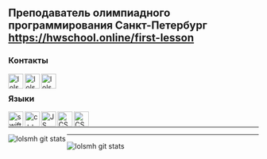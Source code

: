 ## Преподаватель олимпиадного программирования Санкт-Петербург https://hwschool.online/first-lesson ##

### Контакты
[<img align="left" alt="lolsmth | telegram" width="30px" height="30px" src="http://telegram.org/img/t_logo.png">][telegram]
[<img align="left" alt="lolsmth | vk" width="30px" height="30px" src="https://upload.wikimedia.org/wikipedia/commons/thumb/2/21/VK.com-logo.svg/768px-VK.com-logo.svg.png">][vk]
[<img align="left" alt="lolsmth | email" width="30px" height="30px" src="https://i.pinimg.com/originals/da/14/8f/da148fcb4dcb742ea37c0ea275d30702.png">][email]

</br>

### Языки

[<img align="left" alt="swift" width="30px" height="30px" src="http://cdn.osxdaily.com/wp-content/uploads/2014/06/swift-icon.png">][Swift]
[<img align="left" alt="c++" width="30px" height="30px" src="https://seeklogo.com/images/C/c-logo-43CE78FF9C-seeklogo.com.png">][C++]
[<img align="left" alt="JS" width="30px" height="30px" src="https://www.shareicon.net/data/512x512/2016/07/06/106573_software_512x512.png">][JavaScript]
[<img align="left" alt="CSS" width="30px" height="30px" src="https://cdn-images-1.medium.com/max/1600/1*eXIBeNlLhz4Pe6vDrYkXLQ.png">][CSS]
[<img align="left" alt="CSS" width="30px" height="30px" src="https://cdn.pixabay.com/photo/2017/08/05/11/16/logo-2582748_960_720.png">][HTML5]

[telegram]: https://t.me/im2fat2move
[vk]: https://vk.com/youngsinatralv
[email]: setterinsweater@gmail.com

[Swift]: https://en.wikipedia.org/wiki/Swift_(programming_language)
[C++]: https://ru.wikipedia.org/wiki/C%2B%2B
[JavaScript]: https://ru.wikipedia.org/wiki/JavaScript
[CSS]: https://ru.wikipedia.org/wiki/CSS
[HTML5]: https://ru.wikipedia.org/wiki/HTML5
</br>

---

<img margin="20px" align="left" alt="lolsmh git stats" src="https://github-readme-stats.vercel.app/api?username=lolsmh&show_icons=true&theme=radical&hide=contribs,prs">

---

<img align="left" alt="lolsmh git stats" src="https://github-readme-stats.vercel.app/api/top-langs/?username=lolsmh&langs_count=8&theme=cobalt&layout=compact">
